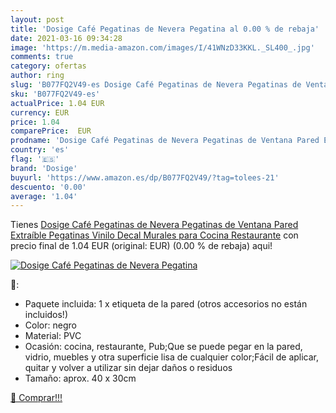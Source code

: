 ```yaml
---
layout: post
title: 'Dosige Café Pegatinas de Nevera Pegatina al 0.00 % de rebaja'
date: 2021-03-16 09:34:28
image: 'https://m.media-amazon.com/images/I/41WNzD33KKL._SL400_.jpg'
comments: true
category: ofertas
author: ring
slug: 'B077FQ2V49-es Dosige Café Pegatinas de Nevera Pegatinas de Ventana Pared...'
sku: 'B077FQ2V49-es'
actualPrice: 1.04 EUR
currency: EUR
price: 1.04
comparePrice:  EUR
prodname: 'Dosige Café Pegatinas de Nevera Pegatinas de Ventana Pared Extraíble Pegatinas Vinilo Decal Murales para Cocina Restaurante'
country: 'es'
flag: '🇪🇸'
brand: 'Dosige'
buyurl: 'https://www.amazon.es/dp/B077FQ2V49/?tag=tolees-21'
descuento: '0.00'
average: '1.04'
---
```


Tienes [Dosige Café Pegatinas de Nevera Pegatinas de Ventana Pared Extraíble Pegatinas Vinilo Decal Murales para Cocina Restaurante](https://www.amazon.es/dp/B077FQ2V49/?tag=tolees-21) con precio final de  1.04 EUR (original:  EUR) (0.00 %  de rebaja) aqui!

[![Dosige Café Pegatinas de Nevera Pegatina](https://m.media-amazon.com/images/I/41WNzD33KKL._SL400_.jpg)](https://www.amazon.es/dp/B077FQ2V49/?tag=tolees-21)

🔎:

- Paquete incluida: 1 x etiqueta de la pared (otros accesorios no están incluidos!)
- Color: negro
- Material: PVC
- Ocasión: cocina, restaurante, Pub;Que se puede pegar en la pared, vidrio, muebles y otra superficie lisa de cualquier color;Fácil de aplicar, quitar y volver a utilizar sin dejar daños o residuos
- Tamaño: aprox. 40 x 30cm

[🛒 Comprar!!!](https://www.amazon.es/dp/B077FQ2V49/?tag=tolees-21)
